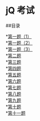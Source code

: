 # jQ 考试

##目录

*[第一题（1）](./1-jquery.html)<br>
*[第一题（2）](./1-jqueryui.html)<br>
*[第一题（3）](./1-jquerymobile.html)<br>
*[第二题](./02.html)<br>
*[第三题](./03.html)<br>
*[第四题](./04.html)<br>
*[第五题](./05.html)<br>
*[第六题](./06.html)<br>
*[第七题](./07.html)<br>
*[第八题](./08.html)<br>
*[第九题](./09.html)<br>
*[第十题](./10.html)<br>
*[第十一题](./11.html)<br>
